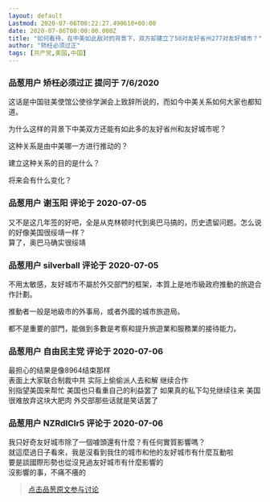 ```yaml
---
layout: default
Lastmod: 2020-07-06T00:22:27.490610+00:00
date: 2020-07-06T00:00:00.000Z
title: "如何看待，在中美如此敌对的背景下，双方却建立了50对友好省州277对友好城市？"
author: "矫枉必须过正"
tags: [共产党,美国,中国]
---
```



### 品葱用户 **矫枉必须过正** 提问于 7/6/2020
    
这话是中国驻美使馆公使徐学渊会上致辞所说的，而如今中美关系如何大家也都知道。  
  
为什么这样的背景下中美双方还能有如此多的友好省州和友好城市呢？  
  
这种关系是由中美哪一方进行推动的？  
  
建立这种关系的目的是什么？  
  
将来会有什么变化？
    
                

### 品葱用户 **谢玉阳** 评论于 2020-07-05
        
又不是这几年签的好吧，全是从克林顿时代到奥巴马搞的，历史遗留问题。怎么说的好像美国很绥靖一样？  
算了，奥巴马确实很绥靖
        
                

### 品葱用户 **silverball** 评论于 2020-07-05
        
不用太敏感，友好城市不屬於外交部門的框架，本質上是地市級政府推動的旅遊合作計劃。  
  
推動者一般是地級市的外事局，或者外國的城市旅遊局。  
  
都不是重要的部門，能做到多數是考察和提升旅遊業和服務業的接待能力。
        
                

### 品葱用户 **自由民主党** 评论于 2020-07-06
        
最担心的结果是像8964结束那样  
表面上大家联合制裁中共 实际上偷偷派人去和解 继续合作  
别指望美国来帮忙 美国也只看重自己的利益罢了 如果真的私下勾兑继续往来 美国很难放弃这块大肥肉 外交部那些话就是笑话罢了
        
                

### 品葱用户 **NZRdlClr5** 评论于 2020-07-06
        
我只好奇友好城市除了一個噱頭還有什麼？有任何實質影響嗎？  
就這麼過日子看來，我是沒看到我住的城市和他的友好城市有什麼互動啦  
要是談國際形勢也從沒見過友好城市有什麼影響的  
沒影響的事，不痛不癢的
        
                





> [点击品葱原文参与讨论](https://pincong.rocks/question/28137)

